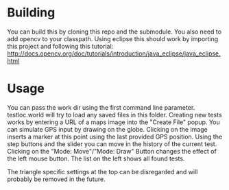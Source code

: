 # Building
You can build this by cloning this repo and the submodule. You also need to add opencv to your classpath. Using eclipse this should work by importing this project and following this tutorial: http://docs.opencv.org/doc/tutorials/introduction/java_eclipse/java_eclipse.html

# Usage
You can pass the work dir using the first command line parameter. testloc.world will try to load any saved files in this folder. Creating new tests works by entering a URL of a maps image into the "Create File" popup. You can simulate GPS input by drawing on the globe. Clicking on the image inserts a marker at this point using the last provided GPS position. Using the step buttons and the slider you can move in the history of the current test. Clicking on the "Mode: Move"/"Mode: Draw" Button changes the effect of the left mouse button. The list on the left shows all found tests.

The triangle specific settings at the top can be disregarded and will probably be removed in the future.
